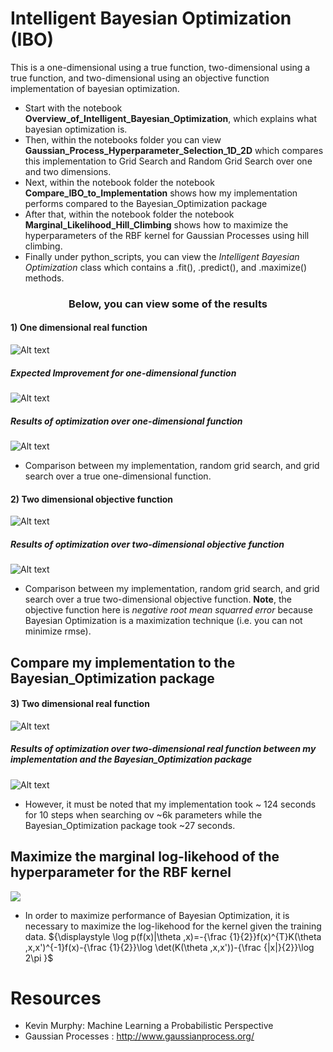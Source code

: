 # **Intelligent Bayesian Optimization (IBO)**
This is a one-dimensional using a true function, two-dimensional using a true function, and two-dimensional using an objective function implementation of bayesian optimization.

- Start with the notebook **Overview_of_Intelligent_Bayesian_Optimization**, which explains
what bayesian optimization is.
- Then, within the notebooks folder you can view
**Gaussian_Process_Hyperparameter_Selection_1D_2D** which compares this implementation to
Grid Search and Random Grid Search over one and two dimensions.
- Next, within the notebook folder the notebook
**Compare_IBO_to_Implementation** shows how my implementation performs compared to
the Bayesian_Optimization package
- After that, within the notebook folder the notebook **Marginal_Likelihood_Hill_Climbing** shows how to maximize the hyperparameters of the RBF kernel for Gaussian Processes using hill climbing. 
- Finally under python_scripts, you can view the *Intelligent Bayesian Optimization* class which contains a .fit(), .predict(), and .maximize() methods.

<h3 style="text-align: center;" markdown="1"> Below, you can view some of the results </h3>

#### 1) One dimensional  real function
![Alt text](images/1d_function.png?raw=true)

##### Expected Improvement for one-dimensional function
![Alt text](images/expected_improvement_1D.png?raw=true)

##### Results of optimization over one-dimensional function

![Alt text](images/1d_search_rand_grid_ibo.png?raw=true)
- Comparison between my implementation, random grid search, and grid search over a true one-dimensional function. 

#### 2) Two dimensional objective function
![Alt text](images/grad_boost_alcohol.png?raw=true)

##### Results of optimization over two-dimensional objective function
![Alt text](images/2d_search_grid_rand_hyp.png?raw=true)
- Comparison between my implementation, random grid search, and grid search over a true two-dimensional objective function. **Note**, the objective function here is *negative root mean squarred error* because Bayesian Optimization is a maximization technique (i.e. you can not minimize rmse).  

## Compare my implementation to the Bayesian_Optimization package
#### 3) Two dimensional real function
![Alt text](images/eggholder_function.png?raw=true)
##### Results of optimization over two-dimensional real function between my implementation and the Bayesian_Optimization package
![Alt text](images/Compare_IBO_to_Implementation_2d.png?raw=true)
- However, it must be noted that my implementation took ~ 124 seconds for 10 steps when searching ov ~6k parameters while the Bayesian_Optimization package took ~27 seconds.

## Maximize the marginal log-likehood of the hyperparameter for the RBF kernel
![](images/hill_clib.png?raw=true)
- In order to maximize performance of Bayesian Optimization, it is necessary to maximize the log-likehood for the kernel given the training data.
${\displaystyle \log p(f(x)|\theta ,x)=-{\frac {1}{2}}f(x)^{T}K(\theta ,x,x')^{-1}f(x)-{\frac {1}{2}}\log \det(K(\theta ,x,x'))-{\frac {|x|}{2}}\log 2\pi }$

# Resources
- Kevin Murphy: Machine Learning a Probabilistic Perspective
- Gaussian Processes : http://www.gaussianprocess.org/

